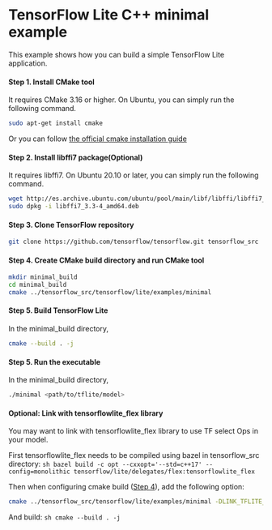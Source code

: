 # TensorFlow Lite C++ minimal example

This example shows how you can build a simple TensorFlow Lite application.

#### Step 1. Install CMake tool

It requires CMake 3.16 or higher. On Ubuntu, you can simply run the following
command.

```sh
sudo apt-get install cmake
```

Or you can follow
[the official cmake installation guide](https://cmake.org/install/)

#### Step 2. Install libffi7 package(Optional)

It requires libffi7. On Ubuntu 20.10 or later, you can simply run the following
command.

```sh
wget http://es.archive.ubuntu.com/ubuntu/pool/main/libf/libffi/libffi7_3.3-4_amd64.deb
sudo dpkg -i libffi7_3.3-4_amd64.deb
```

#### Step 3. Clone TensorFlow repository

```sh
git clone https://github.com/tensorflow/tensorflow.git tensorflow_src
```

#### Step 4. Create CMake build directory and run CMake tool

```sh
mkdir minimal_build
cd minimal_build
cmake ../tensorflow_src/tensorflow/lite/examples/minimal
```

#### Step 5. Build TensorFlow Lite

In the minimal_build directory,

```sh
cmake --build . -j
```

#### Step 5. Run the executable

In the minimal_build directory,

```sh
./minimal <path/to/tflite/model>
```

#### Optional: Link with tensorflowlite_flex library

You may want to link with tensorflowlite_flex library to use TF select Ops in
your model.

First tensorflowlite_flex needs to be compiled using bazel in tensorflow_src
directory: `sh bazel build -c opt --cxxopt='--std=c++17' --config=monolithic
tensorflow/lite/delegates/flex:tensorflowlite_flex`

Then when configuring cmake build
([Step 4](#step-4-create-cmake-build-directory-and-run-cmake-tool)), add the
following option:

```sh
cmake ../tensorflow_src/tensorflow/lite/examples/minimal -DLINK_TFLITE_FLEX="ON"
```

And build: `sh cmake --build . -j`
